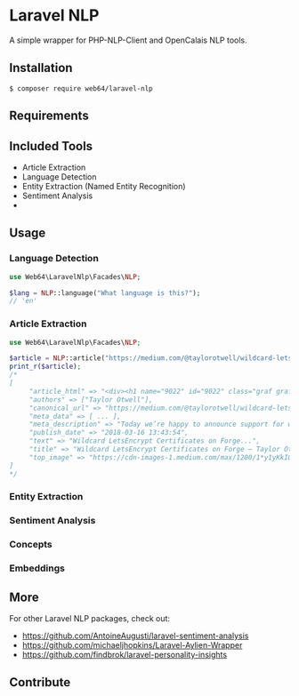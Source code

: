 # Laravel NLP
A simple wrapper for PHP-NLP-Client and OpenCalais NLP tools.

## Installation

```
$ composer require web64/laravel-nlp
```

## Requirements

## Included Tools

* Article Extraction
* Language Detection
* Entity Extraction (Named Entity Recognition)
* Sentiment Analysis
* 

## Usage

### Language Detection
```php
use Web64\LaravelNlp\Facades\NLP;

$lang = NLP::language("What language is this?");
// 'en'
```

### Article Extraction
```php
use Web64\LaravelNlp\Facades\NLP;

$article = NLP::article("https://medium.com/@taylorotwell/wildcard-letsencrypt-certificates-on-forge-d3bdec43692a");
print_r($article);
/*
[
     "article_html" => "<div><h1 name="9022" id="9022" class="graf graf--h3 graf--leading graf--title">Wildcard LetsEncrypt Certificates on&#160;Forge</h1>...",
     "authors" => ["Taylor Otwell"],
     "canonical_url" => "https://medium.com/@taylorotwell/wildcard-letsencrypt-certificates-on-forge-d3bdec43692a",
     "meta_data" => [ ... ],
     "meta_description" => "Today we’re happy to announce support for wildcard LetsEncrypt certificates on Laravel Forge…",
     "publish_date" => "2018-03-16 13:43:54",
     "text" => "Wildcard LetsEncrypt Certificates on Forge...",
     "title" => "Wildcard LetsEncrypt Certificates on Forge – Taylor Otwell – Medium",
     "top_image" => "https://cdn-images-1.medium.com/max/1200/1*y1yKkIQqGHcpOmsObR7WIQ.png",
]
*/
```

### Entity Extraction

### Sentiment Analysis

### Concepts
### Embeddings

## More

For other Laravel NLP packages, check out:
 - https://github.com/AntoineAugusti/laravel-sentiment-analysis
 - https://github.com/michaeljhopkins/Laravel-Aylien-Wrapper
 - https://github.com/findbrok/laravel-personality-insights


 ## Contribute
